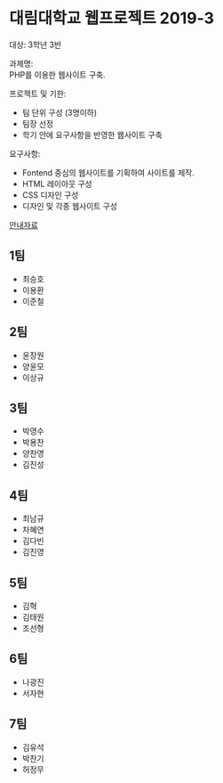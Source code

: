 # 대림대학교 웹프로젝트 2019-3
대상: 3학년 3반  

과제명:  
PHP를 이용한 웹사이트 구축.

프로젝트 및 기한:  
* 팀 단위 구성 (3명이하)
* 팀장 선정
* 학기 안에 요구사항을 반영한 웹사이트 구축
 
요구사항:  
* Fontend 중심의 웹사이트를 기획하여 사이트를 제작.
* HTML 레이아웃 구성
* CSS 디자인 구성
* 디자인 및 각종 웹사이트 구성

[안내자료](https://docs.google.com/document/d/e/2PACX-1vRprmJGuJ_KR91_sfz3CoQrPR7D37hbsxKHTcF9lSh4quBo5bZleOvIsngidaTk8IJW9ARcMLj_wdFD/pub)

## 1팀
* 최승호
* 이용환
* 이준철

## 2팀
* 윤장원
* 양윤모
* 이상규

## 3팀
* 박영수
* 박용찬
* 양찬영
* 김진성

## 4팀
* 최남규
* 차혜연
* 김다빈
* 김진영

## 5팀
* 김혁
* 김태원
* 조선형

## 6팀
* 나광진
* 서자현

## 7팀
* 김유석
* 박찬기
* 허정무